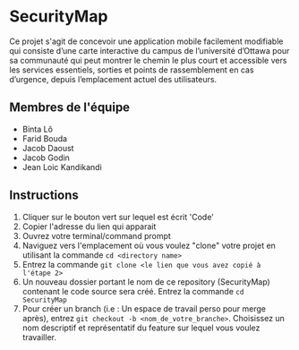 # SecurityMap
Ce projet s'agit de concevoir une application mobile facilement modifiable qui consiste d’une carte interactive du campus de l’université d’Ottawa pour sa communauté qui peut montrer le chemin le plus court et accessible vers les services essentiels, sorties et points de rassemblement en cas d’urgence, depuis l’emplacement actuel des utilisateurs. 

## Membres de l'équipe
* Binta Lô
* Farid Bouda
* Jacob Daoust
* Jacob Godin
* Jean Loic Kandikandi

## Instructions
1. Cliquer sur le bouton vert sur lequel est écrit 'Code'
2. Copier l'adresse du lien qui apparait
3. Ouvrez votre terminal/command prompt
4. Naviguez vers l'emplacement où vous voulez "clone" votre projet en utilisant la commande `cd <directory name>`
5. Entrez la commande `git clone <le lien que vous avez copié à l'étape 2>`
6. Un nouveau dossier portant le nom de ce repository (SecurityMap) contenant le code source sera créé. Entrez la commande `cd SecurityMap`
7. Pour créer un branch (i.e : Un espace de travail perso pour merge après), entrez `git checkout -b <nom_de_votre_branche>`. Choisissez un nom descriptif et représentatif du feature sur lequel vous voulez travailler.
